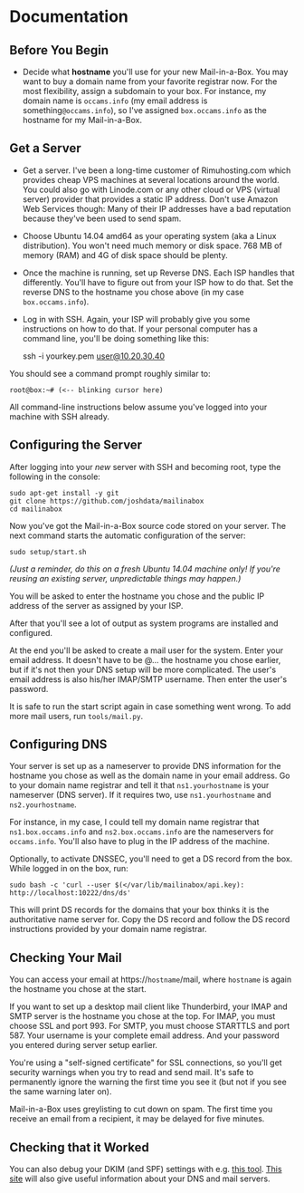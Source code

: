 Documentation
=============

Before You Begin
----------------

* Decide what **hostname** you'll use for your new Mail-in-a-Box. You may want to buy a domain name from your favorite registrar now. For the most flexibility, assign a subdomain to your box. For instance, my domain name is `occams.info` (my email address is something`@occams.info`), so I've assigned `box.occams.info` as the hostname for my Mail-in-a-Box.

Get a Server
------------

* Get a server. I've been a long-time customer of Rimuhosting.com which provides cheap VPS machines at several locations around the world. You could also go with Linode.com or any other cloud or VPS (virtual server) provider that provides a static IP address. Don't use Amazon Web Services though: Many of their IP addresses have a bad reputation because they've been used to send spam.

* Choose Ubuntu 14.04 amd64 as your operating system (aka a Linux distribution). You won't need much memory or disk space. 768 MB of memory (RAM) and 4G of disk space should be plenty.

* Once the machine is running, set up Reverse DNS. Each ISP handles that differently. You'll have to figure out from your ISP how to do that. Set the reverse DNS to the hostname you chose above (in my case `box.occams.info`).

* Log in with SSH. Again, your ISP will probably give you some instructions on how to do that. If your personal computer has a command line, you'll be doing something like this:

	ssh -i yourkey.pem user@10.20.30.40
	
You should see a command prompt roughly similar to:

	root@box:~# (<-- blinking cursor here)

	
All command-line instructions below assume you've logged into your machine with SSH already.

Configuring the Server
----------------------

After logging into your *new* server with SSH and becoming root, type the following in the console:

	sudo apt-get install -y git
	git clone https://github.com/joshdata/mailinabox
	cd mailinabox
	
Now you've got the Mail-in-a-Box source code stored on your server. The next command starts the automatic configuration of the server:
	
	sudo setup/start.sh
	
*(Just a reminder, do this on a fresh Ubuntu 14.04 machine only! If you're reusing an existing server, unpredictable things may happen.)*

You will be asked to enter the hostname you chose and the public IP address of the server as assigned by your ISP.

After that you'll see a lot of output as system programs are installed and configured.

At the end you'll be asked to create a mail user for the system. Enter your email address. It doesn't have to be @... the hostname you chose earlier, but if it's not then your DNS setup will be more complicated. The user's email address is also his/her IMAP/SMTP username. Then enter the user's password.

It is safe to run the start script again in case something went wrong. To add more mail users, run `tools/mail.py`.

Configuring DNS
---------------

Your server is set up as a nameserver to provide DNS information for the hostname you chose as well as the domain name in your email address. Go to your domain name registrar and tell it that `ns1.yourhostname` is your nameserver (DNS server). If it requires two, use `ns1.yourhostname` and `ns2.yourhostname`.

For instance, in my case, I could tell my domain name registrar that `ns1.box.occams.info` and `ns2.box.occams.info` are the nameservers for `occams.info`. You'll also have to plug in the IP address of the machine.

Optionally, to activate DNSSEC, you'll need to get a DS record from the box. While logged in on the box, run:

	sudo bash -c 'curl --user $(</var/lib/mailinabox/api.key): http://localhost:10222/dns/ds'

This will print DS records for the domains that your box thinks it is the authoritative name server for. Copy the DS record and follow the DS record instructions provided by your domain name registrar.

Checking Your Mail
------------------

You can access your email at https://`hostname`/mail, where `hostname` is again the hostname you chose at the start.

If you want to set up a desktop mail client like Thunderbird, your IMAP and SMTP server is the hostname you chose at the top. For IMAP, you must choose SSL and port 993. For SMTP, you must choose STARTTLS and port 587. Your username is your complete email address. And your password you entered during server setup earlier.

You're using a "self-signed certificate" for SSL connections, so you'll get security warnings when you try to read and send mail. It's safe to permanently ignore the warning the first time you see it (but not if you see the same warning later on).

Mail-in-a-Box uses greylisting to cut down on spam. The first time you receive an email from a recipient, it may be delayed for five minutes.

Checking that it Worked
-----------------------

You can also debug your DKIM (and SPF) settings with e.g. [this tool](http://www.brandonchecketts.com/emailtest.php).
[This site](http://pingability.com/zoneinfo.jsp) will also give useful information about your DNS and mail servers.
